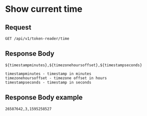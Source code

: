 # Show current time

## Request
    GET /api/v1/token-reader/time

## Response Body
```
${timestampminutes},${timezonehoursoffset},${timestampseconds}
```
```
timestampminutes - timestamp in minutes
timezonehoursoffset - timezone offset in hours
timestampseconds - timestamp in seconds
```
## Response Body example
```
26587642,3,1595258527
```